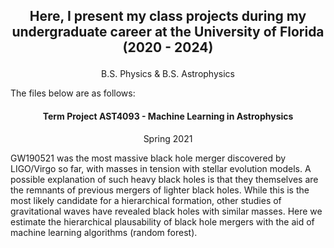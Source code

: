 

## <p align="center"> Here, I present my class projects during my undergraduate career at the University of Florida (2020 - 2024)
<p align="center">B.S. Physics & B.S. Astrophysics



The files below are as follows:

#### <p align="center">Term Project AST4093 - Machine Learning in Astrophysics


<p align="center"> Spring 2021
	
GW190521 was the most massive black hole merger discovered by LIGO/Virgo so far, with masses in tension with stellar evolution models. A possible explanation of such heavy black holes is that they themselves are the remnants of previous mergers of lighter black holes. While this is the most likely candidate for a hierarchical formation, other studies of gravitational waves have revealed black holes with similar masses. Here we estimate the hierarchical plausability of black hole mergers with the aid of machine learning algorithms (random forest).

